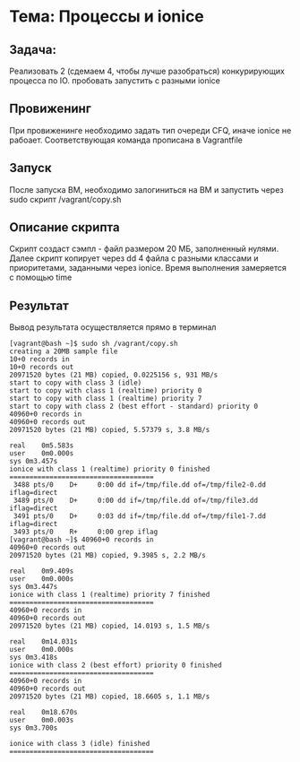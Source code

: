# Тема: Процессы и ionice

## Задача:
Реализовать 2 (сдемаем 4, чтобы лучше разобраться) конкурирующих процесса по IO. пробовать запустить с разными ionice

## Провиженинг
При провиженинге необходимо задать тип очереди CFQ, иначе ionice не рабоает.
Соответствующая команда прописана в Vagrantfile

## Запуск
После запуска ВМ, необходимо залогинитьcя на ВМ и запустить через sudo скрипт /vagrant/copy.sh

## Описание скрипта
Скрипт создаст сэмпл - файл размером 20 МБ, заполненный нулями.
Далее скрипт копирует через dd 4 файла с разными классами и приоритетами, заданными через ionice.
Время выполнения замеряется с помощью time

## Результат
Вывод результата осуществляется прямо в терминал
```
[vagrant@bash ~]$ sudo sh /vagrant/copy.sh 
creating a 20MB sample file
10+0 records in
10+0 records out
20971520 bytes (21 MB) copied, 0.0225156 s, 931 MB/s
start to copy with class 3 (idle)
start to copy with class 1 (realtime) priority 0
start to copy with class 1 (realtime) priority 7
start to copy with class 2 (best effort - standard) priority 0
40960+0 records in
40960+0 records out
20971520 bytes (21 MB) copied, 5.57379 s, 3.8 MB/s

real	0m5.583s
user	0m0.000s
sys	0m3.457s
ionice with class 1 (realtime) priority 0 finished
====================================
 3488 pts/0    D+     0:00 dd if=/tmp/file.dd of=/tmp/file2-0.dd iflag=direct
 3489 pts/0    D+     0:00 dd if=/tmp/file.dd of=/tmp/file3.dd iflag=direct
 3491 pts/0    D+     0:03 dd if=/tmp/file.dd of=/tmp/file1-7.dd iflag=direct
 3493 pts/0    R+     0:00 grep iflag
[vagrant@bash ~]$ 40960+0 records in
40960+0 records out
20971520 bytes (21 MB) copied, 9.3985 s, 2.2 MB/s

real	0m9.409s
user	0m0.000s
sys	0m3.447s
ionice with class 1 (realtime) priority 7 finished
====================================
40960+0 records in
40960+0 records out
20971520 bytes (21 MB) copied, 14.0193 s, 1.5 MB/s

real	0m14.031s
user	0m0.000s
sys	0m3.418s
ionice with class 2 (best effort) priority 0 finished
====================================
40960+0 records in
40960+0 records out
20971520 bytes (21 MB) copied, 18.6605 s, 1.1 MB/s

real	0m18.670s
user	0m0.003s
sys	0m3.700s

ionice with class 3 (idle) finished
====================================
```
